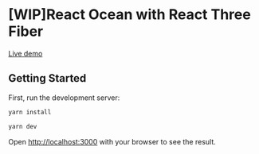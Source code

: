 # \[WIP\]React Ocean with React Three Fiber

[Live demo](https://react-ocean-kosuke.vercel.app)

## Getting Started

First, run the development server:

```bash
yarn install

yarn dev
```

Open [http://localhost:3000](http://localhost:3000) with your browser to see the result.
